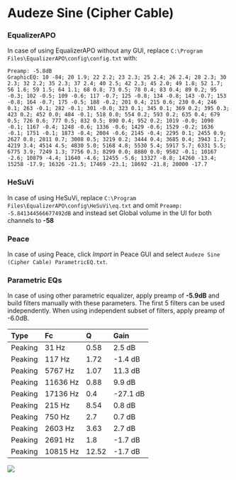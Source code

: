 # Audeze Sine (Cipher Cable)

### EqualizerAPO
In case of using EqualizerAPO without any GUI, replace `C:\Program Files\EqualizerAPO\config\config.txt`
with:
```
Preamp: -5.8dB
GraphicEQ: 10 -84; 20 1.9; 22 2.2; 23 2.3; 25 2.4; 26 2.4; 28 2.3; 30 2.3; 32 2.2; 35 2.3; 37 2.4; 40 2.5; 42 2.3; 45 2.0; 49 1.8; 52 1.7; 56 1.6; 59 1.5; 64 1.1; 68 0.8; 73 0.5; 78 0.4; 83 0.4; 89 0.2; 95 -0.3; 102 -0.5; 109 -0.6; 117 -0.7; 125 -0.8; 134 -0.8; 143 -0.7; 153 -0.8; 164 -0.7; 175 -0.5; 188 -0.2; 201 0.4; 215 0.6; 230 0.4; 246 0.1; 263 -0.1; 282 -0.1; 301 -0.0; 323 0.1; 345 0.1; 369 0.2; 395 0.3; 423 0.2; 452 0.0; 484 -0.1; 518 0.0; 554 0.2; 593 0.2; 635 0.4; 679 0.5; 726 0.6; 777 0.5; 832 0.5; 890 0.4; 952 0.2; 1019 -0.0; 1090 -0.1; 1167 -0.4; 1248 -0.6; 1336 -0.6; 1429 -0.6; 1529 -0.2; 1636 -0.1; 1751 -0.1; 1873 -0.4; 2004 -0.6; 2145 -0.4; 2295 0.1; 2455 0.9; 2627 0.8; 2811 0.7; 3008 0.5; 3219 0.2; 3444 0.4; 3685 0.4; 3943 1.7; 4219 3.4; 4514 4.5; 4830 5.0; 5168 4.8; 5530 5.4; 5917 5.7; 6331 5.5; 6775 3.9; 7249 1.3; 7756 0.3; 8299 0.0; 8880 0.0; 9502 -0.1; 10167 -2.6; 10879 -4.4; 11640 -4.6; 12455 -5.6; 13327 -8.8; 14260 -13.4; 15258 -17.9; 16326 -21.5; 17469 -23.1; 18692 -21.8; 20000 -17.7
```

### HeSuVi
In case of using HeSuVi, replace `C:\Program Files\EqualizerAPO\config\HeSuVi\eq.txt` and omit `Preamp:
-5.841344566677492dB` and instead set Global volume in the UI for both channels to **-58**

### Peace
In case of using Peace, click *Import* in Peace GUI and select `Audeze Sine (Cipher Cable) ParametricEQ.txt`.

### Parametric EQs
In case of using other parametric equalizer, apply preamp of **-5.9dB** and build filters manually
with these parameters. The first 5 filters can be used independently.
When using independent subset of filters, apply preamp of -6.0dB.

| Type    | Fc       |     Q | Gain     |
|:--------|:---------|:------|:---------|
| Peaking | 31 Hz    |  0.58 | 2.5 dB   |
| Peaking | 117 Hz   |  1.72 | -1.4 dB  |
| Peaking | 5767 Hz  |  1.07 | 11.3 dB  |
| Peaking | 11636 Hz |  0.88 | 9.9 dB   |
| Peaking | 17136 Hz |  0.4  | -27.1 dB |
| Peaking | 215 Hz   |  8.54 | 0.8 dB   |
| Peaking | 750 Hz   |  2.7  | 0.7 dB   |
| Peaking | 2603 Hz  |  3.63 | 2.7 dB   |
| Peaking | 2691 Hz  |  1.8  | -1.7 dB  |
| Peaking | 10815 Hz | 12.52 | -1.7 dB  |

![](https://raw.githubusercontent.com/jaakkopasanen/AutoEq/master/results/oratory1990/harman_in-ear_2017-1/Audeze%20Sine%20(Cipher%20Cable)/Audeze%20Sine%20(Cipher%20Cable).png)